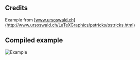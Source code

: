 Credits
--------
Example from [www.ursoswald.ch](http://www.ursoswald.ch/LaTeXGraphics/pstricks/pstricks.html)

Compiled example
----------------
![Example](3d-cmos-loss-diagram.png)

